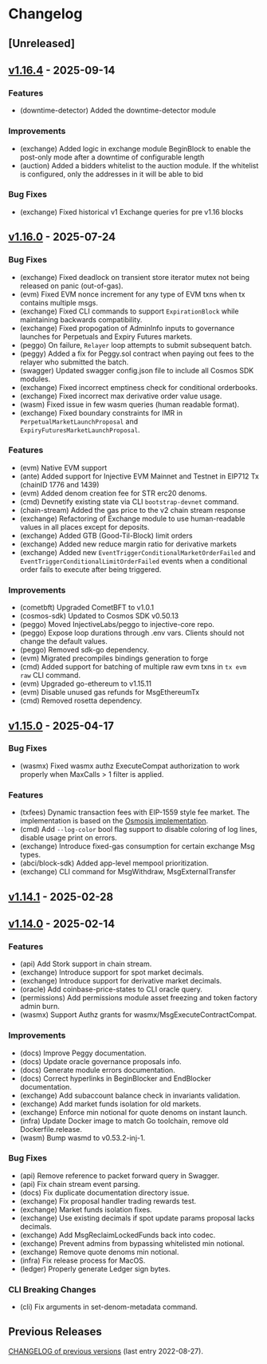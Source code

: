 <!--
Guiding Principles:

Changelogs are for humans, not machines.
There should be an entry for every single version.
The same types of changes should be grouped.
Versions and sections should be linkable.
The latest version comes first.
The release date of each version is displayed.

Usage:

Change log entries are to be added to the Unreleased section under the
appropriate stanza (see below). Each entry is required to include a tag and
the Github PR reference in the following format:

* (<tag>) \#<pr-number> message

The tag should consist of where the change is being made ex. (exchange), (iavl), (rpc)
The PR numbers must be later be link-ified during the release process so you do
not have to worry about including a link manually, but you can if you wish.

Types of changes (Stanzas):

"Features" for new features.
"Improvements" for changes in existing functionality and performance improvements.
"Deprecated" for soon-to-be removed features.
"Bug Fixes" for any bug fixes, except security related.
"Security" for security related changes and exploit fixes. NOT EXPORTED in auto-publishing process.
"API Breaking" for breaking Protobuf, gRPC and REST routes and types used by end-users.
"CLI Breaking" for breaking CLI commands.
Ref: https://keepachangelog.com/en/1.1.0/
-->

# Changelog

## [Unreleased]

## [v1.16.4](https://github.com/InjectiveFoundation/injective-core/releases/tag/v1.16.4) - 2025-09-14

### Features

- (downtime-detector)  Added the downtime-detector module

### Improvements

- (exchange)  Added logic in exchange module BeginBlock to enable the post-only mode after a downtime of configurable length
- (auction)  Added a bidders whitelist to the auction module. If the whitelist is configured, only the addresses in it will be able to bid

### Bug Fixes

- (exchange)  Fixed historical v1 Exchange queries for pre v1.16 blocks

## [v1.16.0](https://github.com/InjectiveFoundation/injective-core/releases/tag/v1.16.0) - 2025-07-24

### Bug Fixes

- (exchange)  Fixed deadlock on transient store iterator mutex not being released on panic (out-of-gas).
- (evm)  Fixed EVM nonce increment for any type of EVM txns when tx contains multiple msgs.
- (exchange)  Fixed CLI commands to support `ExpirationBlock` while maintaining backwards compatibility.
- (exchange)  Fixed propogation of AdminInfo inputs to governance launches for Perpetuals and Expiry Futures markets.
- (peggo)  On failure, `Relayer` loop attempts to submit subsequent batch.
- (peggy)  Added a fix for Peggy.sol contract when paying out fees to the relayer who submitted the batch.
- (swagger)  Updated swagger config.json file to include all Cosmos SDK modules.
- (exchange)  Fixed incorrect emptiness check for conditional orderbooks.
- (exchange)  Fixed incorrect max derivative order value usage.
- (wasm)  Fixed issue in few wasm queries (human readable format).
- (exchange)  Fixed boundary constraints for IMR in `PerpetualMarketLaunchProposal` and `ExpiryFuturesMarketLaunchProposal`.

### Features

- (evm)  Native EVM support
- (ante)  Added support for Injective EVM Mainnet and Testnet in EIP712 Tx (chainID 1776 and 1439)
- (evm)  Added denom creation fee for STR erc20 denoms.
- (cmd)  Devnetify existing state via CLI `bootstrap-devnet` command.
- (chain-stream)  Added the gas price to the v2 chain stream response
- (exchange)  Refactoring of Exchange module to use human-readable values in all places except for deposits.
- (exchange)  Added GTB (Good-Til-Block) limit orders
- (exchange)  Added new reduce margin ratio for derivative markets
- (exchange)  Added new `EventTriggerConditionalMarketOrderFailed` and `EventTriggerConditionalLimitOrderFailed` events when a conditional order fails to execute after being triggered.

### Improvements

- (cometbft)  Upgraded CometBFT to v1.0.1
- (cosmos-sdk)  Updated to Cosmos SDK v0.50.13
- (peggo) Moved InjectiveLabs/peggo to injective-core repo.
- (peggo)  Expose loop durations through .env vars. Clients should not change the default values.
- (peggo)  Removed sdk-go dependency.
- (evm)  Migrated precompiles bindings generation to forge
- (cmd)  Added support for batching of multiple raw evm txns in `tx evm raw` CLI command.
- (evm)  Upgraded go-ethereum to v1.15.11
- (evm)  Disable unused gas refunds for MsgEthereumTx
- (cmd)  Removed rosetta dependency.

## [v1.15.0](https://github.com/InjectiveFoundation/injective-core/releases/tag/v1.15.0) - 2025-04-17

### Bug Fixes

- (wasmx)  Fixed wasmx authz ExecuteCompat authorization to work properly when MaxCalls > 1 filter is applied.

### Features

- (txfees)  Dynamic transaction fees with EIP-1559 style fee market. The implementation is based on the [Osmosis implementation](https://github.com/osmosis-labs/osmosis/tree/main/x/txfees).
- (cmd)  Add `--log-color` bool flag support to disable coloring of log lines, disable usage print on errors.
- (exchange)  Introduce fixed-gas consumption for certain exchange Msg types.
- (abci/block-sdk)  Added app-level mempool prioritization.
- (exchange)  CLI command for MsgWithdraw, MsgExternalTransfer

## [v1.14.1](https://github.com/InjectiveFoundation/injective-core/releases/tag/v1.14.1) - 2025-02-28

## [v1.14.0](https://github.com/InjectiveFoundation/injective-core/releases/tag/v1.14.0) - 2025-02-14

### Features

- (api)  Add Stork support in chain stream.
- (exchange)  Introduce support for spot market decimals.
- (exchange)  Introduce support for derivative market decimals.
- (oracle)  Add coinbase-price-states to CLI oracle query.
- (permissions)  Add permissions module asset freezing and token factory admin burn.
- (wasmx)  Support Authz grants for wasmx/MsgExecuteContractCompat.

### Improvements

- (docs)  Improve Peggy documentation.
- (docs)  Update oracle governance proposals info.
- (docs)  Generate module errors documentation.
- (docs)  Correct hyperlinks in BeginBlocker and EndBlocker documentation.
- (exchange)  Add subaccount balance check in invariants validation.
- (exchange)  Add market funds isolation for old markets.
- (exchange)  Enforce min notional for quote denoms on instant launch.
- (infra)  Update Docker image to match Go toolchain, remove old Dockerfile.release.
- (wasm)  Bump wasmd to v0.53.2-inj-1.

### Bug Fixes

- (api)  Remove reference to packet forward query in Swagger.
- (api)  Fix chain stream event parsing.
- (docs)  Fix duplicate documentation directory issue.
- (exchange)  Fix proposal handler trading rewards test.
- (exchange)  Market funds isolation fixes.
- (exchange)  Use existing decimals if spot update params proposal lacks decimals.
- (exchange)  Add MsgReclaimLockedFunds back into codec.
- (exchange)  Prevent admins from bypassing whitelisted min notional.
- (exchange)  Remove quote denoms min notional.
- (infra)  Fix release process for MacOS.
- (ledger)  Properly generate Ledger sign bytes.

### CLI Breaking Changes

- (cli)  Fix arguments in set-denom-metadata command.

## Previous Releases

[CHANGELOG of previous versions](https://github.com/InjectiveFoundation/injective-core/blob/v1.8/CHANGELOG.md#v17---2022-08-27) (last entry 2022-08-27).
